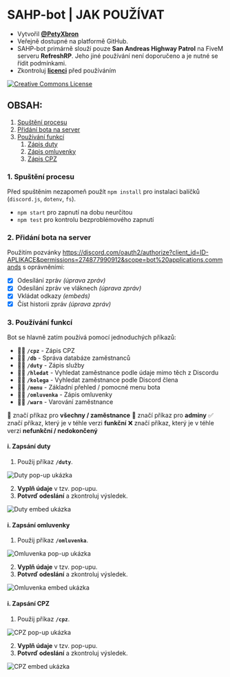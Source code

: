 # SAHP-bot | JAK POUŽÍVAT
- Vytvořil **[@PetyXbron](https://github.com/PetyXbron/)**
- Veřejně dostupné na platformě GitHub.
- SAHP-bot primárně slouží pouze **San Andreas Highway Patrol** na FiveM serveru **RefreshRP**. Jeho jiné používání není doporučeno a je nutné se řídit podmínkami.
- Zkontroluj **[licenci](/LICENSE.md)** před používáním

[![Creative Commons License](https://i.creativecommons.org/l/by-nc-nd/4.0/88x31.png)](http://creativecommons.org/licenses/by-nc-nd/4.0/)

## OBSAH:
1. [Spuštění procesu](#1-spuštění-procesu)
2. [Přidání bota na server](#2-přidání-bota-na-server)
3. [Používání funkcí](#3-používání-funkcí)
    1. [Zápis duty](#i-zapsání-duty)
    2. [Zápis omluvenky](#i-zapsání-omluvenky)
    3. [Zápis CPZ](#i-zapsání-cpz)


### 1. Spuštění procesu
Před spuštěním nezapomeň použít `npm install` pro instalaci balíčků (`discord.js`, `dotenv`, `fs`).
- `npm start` pro zapnutí na dobu neurčitou
- `npm test` pro kontrolu bezproblémového zapnutí

### 2. Přidání bota na server
Použitím pozvánky https://discord.com/oauth2/authorize?client_id=ID-APLIKACE&permissions=274877990912&scope=bot%20applications.commands s oprávněními:
- [x] Odesílání zpráv *(úprava zpráv)*
- [x] Odesílání zpráv ve vláknech *(úprava zpráv)*
- [x] Vkládat odkazy *(embeds)*
- [x] Číst historii zpráv *(úprava zpráv)*

### 3. Používání funkcí
Bot se hlavně zatím používá pomocí jednoduchých příkazů:
- 🫡✅ **`/cpz`** - Zápis CPZ
- 👮✅ **`/db`** - Správa databáze zaměstnanců
- 🫡✅ **`/duty`** - Zápis služby
- 🫡❌ **`/hledat`** - Vyhledat zaměstnance podle údaje mimo těch z Discordu
- 🫡✅ **`/kolega`** - Vyhledat zaměstnance podle Discord člena
- 🫡✅ **`/menu`** - Základní přehled / pomocné menu bota
- 🫡✅ **`/omluvenka`** - Zápis omluvenky
- 👮❌ **`/warn`** - Varování zaměstnance

🫡 značí příkaz pro **všechny / zaměstnance**
👮 značí příkaz pro **adminy**
✅ značí příkaz, který je v téhle verzi **funkční**
❌ značí příkaz, který je v téhle verzi **nefunkční / nedokončený**

#### i. Zapsání duty
1. Použij příkaz **`/duty`**.

![Duty pop-up ukázka](/assets/duty-modal.png)

2. **Vyplň údaje** v tzv. pop-upu.
3. **Potvrď odeslání** a zkontroluj výsledek.

![Duty embed ukázka](/assets/duty-embed.png)

#### i. Zapsání omluvenky
1. Použij příkaz **`/omluvenka`**.

![Omluvenka pop-up ukázka](/assets/apology-modal.png)

2. **Vyplň údaje** v tzv. pop-upu.
3. **Potvrď odeslání** a zkontroluj výsledek.

![Omluvenka embed ukázka](/assets/apology-embed.png)

#### i. Zapsání CPZ
1. Použij příkaz **`/cpz`**.

![CPZ pop-up ukázka](/assets/cpz-modal.png)

2. **Vyplň údaje** v tzv. pop-upu.
3. **Potvrď odeslání** a zkontroluj výsledek.

![CPZ embed ukázka](/assets/cpz-embed.png)